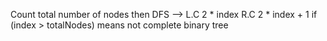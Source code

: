 Count total number of nodes
then DFS --> L.C 2 * index
R.C 2 * index + 1
if (index > totalNodes) means not complete binary tree